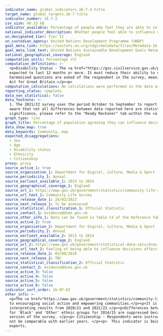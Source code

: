 ```yaml
---
indicator_name: global_indicators.16-7-2-title
target_name: global_targets.16-7-title
indicator_number: 16.7.2
csv_size: 48.33 kB
indicator_available: Percentage of people who feel they are able to influence decisions affecting their local area
national_indicator_description: Whether people feel able to influence decisions affecting their local area
un_designated_tier: Tier II
un_custodian_agency: United Nations Development Programme (UNDP)
goal_meta_link: https://unstats.un.org/sdgs/metadata/files/Metadata-16-07-02.pdf
goal_meta_link_text: United Nations Sustainable Development Goals Metadata (PDF 378 KB)
national_geographical_coverage: England
computation_units: Percentage (%)
computation_definitions: >-
  <p>Disability Status - The <a href="https://gss.civilservice.gov.uk/policy-store/measuring-disability-for-the-equality-act-2010/">(GSS) harmonised "core" definition</a> identifies a person as disabled if they have a physical or mental health condition or illness that has lasted or is
  expected to last 12 months or more. It must reduce their ability to carry-out day-to-day activities. It is important to note that a person who has a long-term illness that does not reduce their ability to carry-out day-to-day activities is not disabled under the definition. The GSS
  harmonised questions are asked of the respondent in the survey, meaning that disability status is self-reported. The GSS definition is designed to reflect the definitions that appear in legal terms in the Disability Discrimination Act 1995 (DDA) for Northern Ireland and the 2010 Equality
  Act for Great Britain.</p><p>
computation_calculations: No calculations were performed in the data acquisition of this indicator as appropriate data was readily available in the final format specified by this indicator.
reporting_status: complete
data_non_statistical: false
data_footnote: >-
  1. The 2021/22 survey uses the period October to September to report annual data. For all previous years the period April to March is being used to report annual data. </p><p> 2. Table excludes respondents who answered 'don't know' and those with missing answers. </p><p> 3. Please be
  aware that not all differences between data reported here are statistically significant, that is when there is confidence that the differences seen in the sampled respondents reflect the population. Therefore, care should be taken when interpeting differences between data. To test
  significance, please refer to the "Ready Reckoner" tab within the <a href="https://www.gov.uk/government/statistics/community-life-survey-202122">Community Life Survey 2021/22 Reference Tables</a>.
graph_type: line
graph_title: Percentage of population agreeing they can influence decisions affecting their local area
data_show_map: true
data_keywords: Community, map
expected_disaggregations:
  - Sex
  - Age
  - Disability status
  - Ethnicity
  - Citizenship
proxy: proxy
source_active_1: true
source_organisation_1: Department for Digital, Culture, Media & Sport
source_periodicity_1: Annual
source_earliest_available_1: 2013 to 2014
source_geographical_coverage_1: England
source_url_1: https://www.gov.uk/government/statistics/community-life-survey-202122
source_url_text_1: Community Life Survey
source_release_date_1: 28/02/2023
source_next_release_1: To be announced
source_statistical_classification_1: Official Statistic
source_contact_1: evidence@dcms.gov.uk
source_other_info_1: Data can be found in Table C4 of the Reference Tables. Upper and lower estimates refer to the 95% confidence intervals. These are available for estimates from 2019/20.
source_active_2: true
source_organisation_2: Department for Digital, Culture, Media & Sport
source_periodicity_2: Annual
source_earliest_available_2: 2013 to 2014
source_geographical_coverage_2: England
source_url_2: https://www.gov.uk/government/statistical-data-sets/dcms-community-life-survey-ad-hoc-statistical-releases
source_url_text_2: Feeling of being able to influence decisions affecting the local area by citizenship and household income
source_release_date_2: 03/09/2019
source_next_release_2: TBC
source_statistical_classification_2: Official Statistic
source_contact_2: evidence@dcms.gov.uk
source_active_3: false
source_active_4: false
source_active_5: false
source_active_6: false
indicator_sort_order: 16-07-02
other_info: >-
  <p>The <a href="https://www.gov.uk/government/statistics/community-life-survey-202122">Community Life Survey</a> is a household online/paper self-completion study of adults aged 16+ in England. </p><p>The survey aims to track the latest trends and developments across areas that are key
  to encouraging social action and empowering communities.</p><p>It is unclear what effect the COVID-19 pandemic, associated lockdown measures and associated media coverage may have had on relevant public behaviours, attitudes and perceptions. This should be taken into consideration when
  interpreting results from 2020/21 and 2021/22.</p><p>Differences between groups are only reported on in this publication where they are statistically significant i.e. where we can be confident that the differences seen in our sampled respondents reflect the population. </p><p> Figures
  for 'Black' and 'Other' ethnic groups for 2014/15 are suppressed because the percentage is based on 5 or fewer responses and is therefore unavailable. </p><p> Information about respondents' limiting long term illnesses/disabilities are only available for those who completed the online
  version of the survey. </p><p> Citizenship - Respondents were instructed to select all that apply so there will be some overlap between citizenship groups. </p><p> We are reporting on data from 2013/14 as the data collection mode (from face-to-face to online/paper) changed and data would
  not be comparable with earlier years. </p><p>  This indicator is being used as an approximation of the UN SDG Indicator. Where possible, we will work to identify or develop UK data to meet the global indicator specification. This indicator has been identified in collaboration with topic
  experts.
---
```

